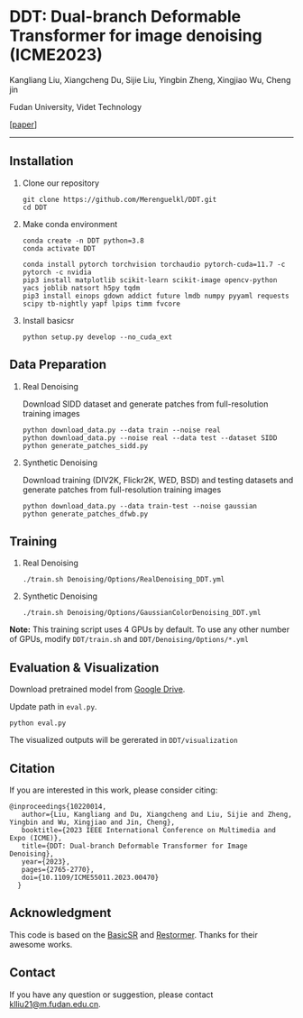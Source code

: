 # DDT: Dual-branch Deformable Transformer for image denoising (ICME2023)

Kangliang Liu, Xiangcheng Du, Sijie Liu, Yingbin Zheng, Xingjiao Wu, Cheng jin

Fudan University, Videt Technology

[[paper](https://ieeexplore.ieee.org/document/10220014)]

---



## Installation

1. Clone our repository

   ```
   git clone https://github.com/Merenguelkl/DDT.git
   cd DDT
   ```
2. Make conda environment

   ```
   conda create -n DDT python=3.8
   conda activate DDT
   ```

   ```
   conda install pytorch torchvision torchaudio pytorch-cuda=11.7 -c pytorch -c nvidia
   pip3 install matplotlib scikit-learn scikit-image opencv-python yacs joblib natsort h5py tqdm
   pip3 install einops gdown addict future lmdb numpy pyyaml requests scipy tb-nightly yapf lpips timm fvcore
   ```
4. Install basicsr

   ```
   python setup.py develop --no_cuda_ext
   ```
## Data Preparation

1. Real Denoising

   Download SIDD dataset and generate patches from full-resolution training images

   ```
   python download_data.py --data train --noise real
   python download_data.py --noise real --data test --dataset SIDD
   python generate_patches_sidd.py 
   ```

2. Synthetic Denoising

   Download training (DIV2K, Flickr2K, WED, BSD) and testing datasets and generate patches from full-resolution training images

   ```
   python download_data.py --data train-test --noise gaussian
   python generate_patches_dfwb.py 
   ```

## Training

1. Real Denoising

   ```
   ./train.sh Denoising/Options/RealDenoising_DDT.yml
   ```

2. Synthetic Denoising

   ```
   ./train.sh Denoising/Options/GaussianColorDenoising_DDT.yml
   ```

**Note:** This training script uses 4 GPUs by default. To use any other number of GPUs, modify ```DDT/train.sh``` and ```DDT/Denoising/Options/*.yml``` 

## Evaluation & Visualization
Download pretrained model from [Google Drive](https://drive.google.com/file/d/1GGeb_-NcUQkHeJkfoTttUYhk4N1Tqb97/view?usp=sharing]).

Update path in ```eval.py```.

```
python eval.py
```

The visualized outputs will be gererated in ```DDT/visualization```

## Citation
If you are interested in this work, please consider citing:

    @inproceedings{10220014,
       author={Liu, Kangliang and Du, Xiangcheng and Liu, Sijie and Zheng, Yingbin and Wu, Xingjiao and Jin, Cheng},
       booktitle={2023 IEEE International Conference on Multimedia and Expo (ICME)}, 
       title={DDT: Dual-branch Deformable Transformer for Image Denoising}, 
       year={2023},
       pages={2765-2770},
       doi={10.1109/ICME55011.2023.00470}
      }
  
## Acknowledgment
This code is based on the [BasicSR](https://github.com/XPixelGroup/BasicSR) and  [Restormer](https://github.com/swz30/Restormer). Thanks for their awesome works.

## Contact
If you have any question or suggestion, please contact klliu21@m.fudan.edu.cn.
